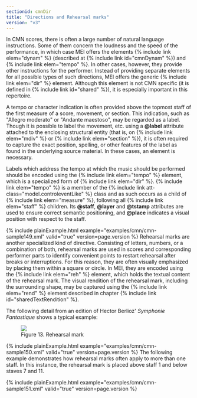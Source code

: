 ```yaml
---
sectionid: cmnDir
title: "Directions and Rehearsal marks"
version: "v3"
---
```


In CMN scores, there is often a large number of natural language instructions. Some
of them
concern the loudness and the speed of the performance, in which case MEI offers the
elements
{% include link elem="dynam" %} (described at {% include link id="cmnDynam" %}) and {% include link elem="tempo" %}. In other cases, however, they provide other instructions for the performer.
Instead of providing separate elements for all possible types of such directions,
MEI offers
the generic {% include link elem="dir" %} element. Although this element is not CMN specific (it
is defined in {% include link id="shared" %}), it is especially important in this repertoire.

A tempo or character indication is often provided above the topmost staff of the first
measure of a score, movement, or section. This indication, such as "Allegro moderato"
or
"Andante maestoso", may be regarded as a label. Though it is possible to label the
movement,
etc. using a **@label** attribute attached to the enclosing structural entity (that
is, on {% include link elem="mdiv" %} or {% include link elem="section" %}), it is often required to
capture the exact position, spelling, or other features of the label as found in the
underlying source material. In these cases, an element is necessary.

Labels which address the tempo at which the music should be performed should be encoded
using the {% include link elem="tempo" %} element, which is a specialized form of {% include link elem="dir" %}. {% include link elem="tempo" %} is a member of the {% include link att-class="model.controleventLike" %} class and as such occurs as a child of {% include link elem="measure" %}, following all {% include link elem="staff" %} children. Its **@staff**,
**@layer** and **@tstamp** attributes are used to ensure correct semantic
positioning, and **@place** indicates a visual position with respect to the staff.

{% include plainExample.html example="examples/cmn/cmn-sample149.xml" valid="true" version=page.version %}
Rehearsal marks are another specialized kind of directive. Consisting of
letters, numbers, or a combination of both, rehearsal marks are used in scores and
corresponding performer parts to identify convenient points to restart rehearsal after
breaks or interruptions. For this reason, they are often visually emphasized by placing
them
within a square or circle. In MEI, they are encoded using the {% include link elem="reh" %}
element, which holds the textual content of the rehearsal mark. The visual rendition
of the
rehearsal mark, including the surrounding shape, may be captured using the {% include link elem="rend" %} element described in chapter {% include link id="sharedTextRendition" %}.

The following detail from an edition of Hector Berlioz' *Symphonie
Fantastique* shows a typical example:

<figure class="figure"><img src="{{ site.baseurl }}/Images/modules/cmn/reh_berlioz.png" class="img-responsive"><figcaption class="figure-caption">Figure 13. Rehearsal mark</figcaption>
</figure>{% include plainExample.html example="examples/cmn/cmn-sample150.xml" valid="true" version=page.version %}
The following example demonstrates how rehearsal marks often apply to more than one
staff.
In this instance, the rehearsal mark is placed above staff 1 and below staves 7 and
11.

{% include plainExample.html example="examples/cmn/cmn-sample151.xml" valid="true" version=page.version %}
